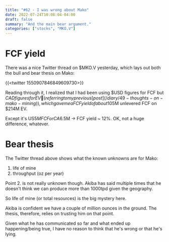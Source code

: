```yaml
---
title: "#62 - I was wrong about Mako"
date: 2022-07-24T10:08:04-04:00
draft: false
summary: "And the main bear argument."
categories: ["stocks", "MKO.V"]
---
```


# FCF yield

There was a nice Twitter thread on $MKO.V yesterday, which lays out both the bull and bear thesis on Mako:

{{<twitter 1550907846849609730>}}

Reading through it, I realized that I had been using $USD figures for FCF but $CAD figures for EV 🤦 (referring to my previous [post](/diary/49-thoughts-on-mako-mining)), which gave me a FCF yield of about 10%: ~$5M unlevered FCF on $214M EV.

Except it's US$5M FCF or CA$6.5M -> FCF yield ~ 12%. OK, not a huge difference, whatever.

# Bear thesis

The Twitter thread above shows what the known unknowns are for Mako:

1. life of mine
2. throughput (oz per year)

Point 2. is not really unknown though. Akiba has said multiple times that he doesn't think we can produce more than 1000tpd given the geography.

So life of mine (or total resources) is the big mystery here. 

Akiba is confident we have a couple of million ounces in the ground. The thesis, therefore, relies on trusting him on that point.

Given what he has communicated so far and what ended up happening/being true, I have no reason to think that he's wrong or that he's lying.





